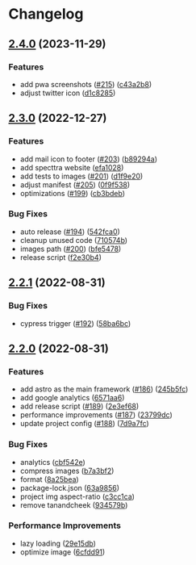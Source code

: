 # Changelog

## [2.4.0](https://github.com/renansigolo/renan-sigolo-website/compare/v2.3.0...v2.4.0) (2023-11-29)


### Features

* add pwa screenshots ([#215](https://github.com/renansigolo/renan-sigolo-website/issues/215)) ([c43a2b8](https://github.com/renansigolo/renan-sigolo-website/commit/c43a2b8716b24d9ace6df5597b96c825a74a3d6e))
* adjust twitter icon ([d1c8285](https://github.com/renansigolo/renan-sigolo-website/commit/d1c828564bedf3a368193d0360424227da7a65d3))

## [2.3.0](https://github.com/renansigolo/renan-sigolo-website/compare/v2.2.1...v2.3.0) (2022-12-27)


### Features

* add mail icon to footer ([#203](https://github.com/renansigolo/renan-sigolo-website/issues/203)) ([b89294a](https://github.com/renansigolo/renan-sigolo-website/commit/b89294acf440c50b39e5bd96169493681e970997))
* add specttra website ([efa1028](https://github.com/renansigolo/renan-sigolo-website/commit/efa10287e3362e0b80cb14312a47a11a63c92212))
* add tests to images ([#201](https://github.com/renansigolo/renan-sigolo-website/issues/201)) ([d1f9e20](https://github.com/renansigolo/renan-sigolo-website/commit/d1f9e20a6f7e6d351403db9c0ccb28fc06eeca34))
* adjust manifest ([#205](https://github.com/renansigolo/renan-sigolo-website/issues/205)) ([0f9f538](https://github.com/renansigolo/renan-sigolo-website/commit/0f9f538fe666b86d6d0764b1732107b56e892063))
* optimizations ([#199](https://github.com/renansigolo/renan-sigolo-website/issues/199)) ([cb3bdeb](https://github.com/renansigolo/renan-sigolo-website/commit/cb3bdeb305c47eca92684aca54c9ee61cd0a4fd7))


### Bug Fixes

* auto release ([#194](https://github.com/renansigolo/renan-sigolo-website/issues/194)) ([542fca0](https://github.com/renansigolo/renan-sigolo-website/commit/542fca0cd273290570edc56a2cf570317c00545c))
* cleanup unused code ([710574b](https://github.com/renansigolo/renan-sigolo-website/commit/710574b70d22ea8147c087524cc0da7b22c3de23))
* images path ([#200](https://github.com/renansigolo/renan-sigolo-website/issues/200)) ([bfe5478](https://github.com/renansigolo/renan-sigolo-website/commit/bfe5478dae2b79ed8824d2121e38474d21467c6c))
* release script ([f2e30b4](https://github.com/renansigolo/renan-sigolo-website/commit/f2e30b4e4fe5fc8f831675e0e39f9d344b1f9b47))

## [2.2.1](https://github.com/renansigolo/renan-sigolo-website/compare/v2.2.0...v2.2.1) (2022-08-31)


### Bug Fixes

* cypress trigger ([#192](https://github.com/renansigolo/renan-sigolo-website/issues/192)) ([58ba6bc](https://github.com/renansigolo/renan-sigolo-website/commit/58ba6bc728ee4868dd6f9808537a825ba4ae0e37))

## [2.2.0](https://github.com/renansigolo/renan-sigolo-website/compare/v2.1.0...v2.2.0) (2022-08-31)


### Features

* add astro as the main framework ([#186](https://github.com/renansigolo/renan-sigolo-website/issues/186)) ([245b5fc](https://github.com/renansigolo/renan-sigolo-website/commit/245b5fcf3cbd7a601a28cfc312c2a6ee76b74f71))
* add google analytics ([6571aa6](https://github.com/renansigolo/renan-sigolo-website/commit/6571aa6aa5f6c3bab842c8d923cfc66927fe20c2))
* add release script ([#189](https://github.com/renansigolo/renan-sigolo-website/issues/189)) ([2e3ef68](https://github.com/renansigolo/renan-sigolo-website/commit/2e3ef68cb52cae15cd83b6ec37b11e79accf2473))
* performance improvements ([#187](https://github.com/renansigolo/renan-sigolo-website/issues/187)) ([23799dc](https://github.com/renansigolo/renan-sigolo-website/commit/23799dc6ccc2170a2edd82d29a4e83b668ae305a))
* update project config ([#188](https://github.com/renansigolo/renan-sigolo-website/issues/188)) ([7d9a7fc](https://github.com/renansigolo/renan-sigolo-website/commit/7d9a7fcc131e9aafea4ba7f9325ac888da713b59))


### Bug Fixes

* analytics ([cbf542e](https://github.com/renansigolo/renan-sigolo-website/commit/cbf542e5887dccd5c5b7f3db0ed1951f1472b329))
* compress images ([b7a3bf2](https://github.com/renansigolo/renan-sigolo-website/commit/b7a3bf2935197e5d11a9251ee430639dcaf77ea5))
* format ([8a25bea](https://github.com/renansigolo/renan-sigolo-website/commit/8a25bea640e484b1f0f59092d1da68f7cd0625ae))
* package-lock.json ([63a9856](https://github.com/renansigolo/renan-sigolo-website/commit/63a98568cdce69f3f3f82fd19ec55e689ee07855))
* project img aspect-ratio ([c3cc1ca](https://github.com/renansigolo/renan-sigolo-website/commit/c3cc1ca682838051b1917287c7533dc2deda1412))
* remove tanandcheek ([934579b](https://github.com/renansigolo/renan-sigolo-website/commit/934579bbb5083e60e5508abbcc4323fa4403bd98))


### Performance Improvements

* lazy loading ([29e15db](https://github.com/renansigolo/renan-sigolo-website/commit/29e15db497909b756b6b05acc41837dd789896cf))
* optimize image ([6cfdd91](https://github.com/renansigolo/renan-sigolo-website/commit/6cfdd91641f8d3b58f6f07d7dd55e18043c56e51))

